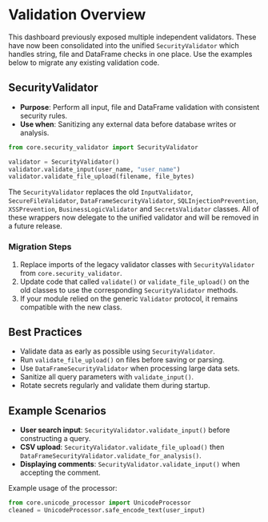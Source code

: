 # Validation Overview

This dashboard previously exposed multiple independent validators. These have
now been consolidated into the unified `SecurityValidator` which handles string,
file and DataFrame checks in one place. Use the examples below to migrate any
existing validation code.

## SecurityValidator

- **Purpose**: Perform all input, file and DataFrame validation with consistent
  security rules.
- **Use when**: Sanitizing any external data before database writes or analysis.


```python
from core.security_validator import SecurityValidator

validator = SecurityValidator()
validator.validate_input(user_name, "user_name")
validator.validate_file_upload(filename, file_bytes)
```

The `SecurityValidator` replaces the old `InputValidator`,
`SecureFileValidator`, `DataFrameSecurityValidator`, `SQLInjectionPrevention`,
`XSSPrevention`, `BusinessLogicValidator` and `SecretsValidator` classes.
All of these wrappers now delegate to the unified validator and will be removed
in a future release.

### Migration Steps

1. Replace imports of the legacy validator classes with
   `SecurityValidator` from `core.security_validator`.
2. Update code that called `validate()` or `validate_file_upload()` on the old
   classes to use the corresponding `SecurityValidator` methods.
3. If your module relied on the generic `Validator` protocol, it remains
   compatible with the new class.

## Best Practices
- Validate data as early as possible using `SecurityValidator`.
- Run `validate_file_upload()` on files before saving or parsing.
- Use `DataFrameSecurityValidator` when processing large data sets.
- Sanitize all query parameters with `validate_input()`.
- Rotate secrets regularly and validate them during startup.

## Example Scenarios
- **User search input**: `SecurityValidator.validate_input()` before constructing a query.
- **CSV upload**: `SecurityValidator.validate_file_upload()` then `DataFrameSecurityValidator.validate_for_analysis()`.
- **Displaying comments**: `SecurityValidator.validate_input()` when accepting the comment.


Example usage of the processor:
```python
from core.unicode_processor import UnicodeProcessor
cleaned = UnicodeProcessor.safe_encode_text(user_input)
```
